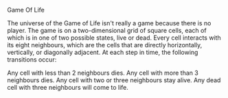 Game Of Life

The universe of the Game of Life isn't really a game because there is no player. The game is on a two-dimensional grid of square cells, each of which is in one of two possible states, live or dead. Every cell interacts with its eight neighbours, which are the cells that are directly horizontally, vertically, or diagonally adjacent. At each step in time, the following transitions occur:

Any cell with less than 2 neighbours dies.
Any cell with more than 3 neighbours dies.
Any cell with two or three neighbours stay alive.
Any dead cell with three neighbours will come to life.

